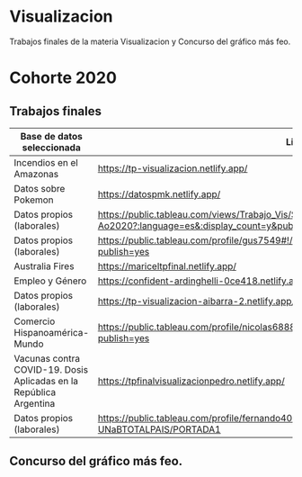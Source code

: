 # Visualizacion
Trabajos finales de la materia Visualizacion y Concurso del gráfico más feo.

# Cohorte 2020

## Trabajos finales
|Base de datos seleccionada |Link al trabajo final |
|---------------------------|----------------------|
|Incendios en el Amazonas   |	https://tp-visualizacion.netlify.app/ |
|Datos sobre Pokemon |	https://datospmk.netlify.app/ |
|Datos propios (laborales) |	https://public.tableau.com/views/Trabajo_Vis/SiniestralidadyTrnsito-Ao2020?:language=es&:display_count=y&publish=yes&:origin=viz_share_link |
|Datos propios (laborales) |	https://public.tableau.com/profile/gus7549#!/vizhome/DashboardEjemplo_15886855017500/Dashboard1?publish=yes |
|Australia Fires |	https://mariceltpfinal.netlify.app/ |
|Empleo y Género |	https://confident-ardinghelli-0ce418.netlify.app/ |
|Datos propios (laborales) |	https://tp-visualizacion-aibarra-2.netlify.app/ |
|Comercio Hispanoamérica-Mundo |	https://public.tableau.com/profile/nicolas6888#!/vizhome/TPFinal_16185317938040/Historia1?publish=yes |
|Vacunas contra COVID-19. Dosis Aplicadas en la República Argentina	| https://tpfinalvisualizacionpedro.netlify.app/ |
|Datos propios (laborales) |	https://public.tableau.com/profile/fernando4071#!/vizhome/TPVISUALIZACION-UNaBTOTALPAIS/PORTADA1 |

## Concurso del gráfico más feo.

